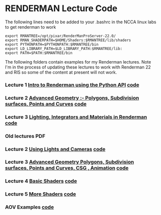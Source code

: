 # RENDERMAN Lecture Code
The following lines need to be added to your .bashrc in the NCCA linux labs to get renderman to work

```
export RMANTREE=/opt/pixar/RenderManProServer-22.0/
export RMAN_SHADERPATH=$HOME/Shaders:$RMANTREE/lib/shaders
export PYTHONPATH=$PYTHONPATH:$RMANTREE/bin
export LD_LIBRARY_PATH=$LD_LIBRARY_PATH:$RMANTREE/lib:
export PATH=$PATH:$RMANTREE/bin
```


The following folders contain examples for my Renderman lectures. Note I'm in the process of updating these lectures to work with Renderman 22 and RIS so some of the content at present will not work.

### Lecture 1 [Intro to Renderman using the Python API](https://nccastaff.bournemouth.ac.uk/jmacey/Renderman/slides/Lecture1Introduction/slides.html#/) [code](https://github.com/NCCA/Renderman/tree/master/Lecture1Intro)


### Lecture 2 [Advanced Geometry :- Polygons, Subdivision surfaces, Points and Curves](https://nccastaff.bournemouth.ac.uk/jmacey/Renderman/slides/Lecture2Geometry/slides.html#/) [code](https://github.com/NCCA/Renderman/tree/master/Lecture2Geo)

### Lecture 3 [Lighting, Integrators and Materials in Renderman](https://nccastaff.bournemouth.ac.uk/jmacey/Renderman/slides/Lecture3Lighting/slides.html#/) [code](https://github.com/NCCA/Renderman/tree/master/Lecture3Lighting)


### Old lectures PDF

### Lecture 2 [Using Lights and Cameras](https://nccastaff.bournemouth.ac.uk/jmacey/Renderman/slides/LightingInRenderman.pdf) [code](https://github.com/NCCA/Renderman/tree/master/Lecture2Lighting)

### Lecture 3 [Advanced Geometry Polygons, Subdivision surfaces, Points and Curves, CSG , Animation](https://nccastaff.bournemouth.ac.uk/jmacey/Renderman/slides/GeometryWithRenderman.pdf) [code](https://github.com/NCCA/Renderman/tree/master/Lecture3Geo)

### Lecture 4 [Basic Shaders](https://nccastaff.bournemouth.ac.uk/jmacey/Renderman/slides/RendermanShaders1.pdf) [code](https://github.com/NCCA/Renderman/tree/master/Lecture4Shaders1)

### Lecture 5 [More Shaders](https://nccastaff.bournemouth.ac.uk/jmacey/Renderman/slides/RendermanShaders2.pdf) [code](https://github.com/NCCA/Renderman/tree/master/Lecture5Shaders2)

### AOV Examples [code](https://github.com/NCCA/Renderman/tree/master/AOV)


